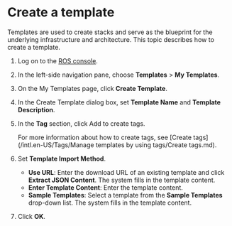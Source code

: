 # Create a template

Templates are used to create stacks and serve as the blueprint for the underlying infrastructure and architecture. This topic describes how to create a template.

1.  Log on to the [ROS console](http://ros.console.aliyun.com).

2.  In the left-side navigation pane, choose **Templates** \> **My Templates**.

3.  On the My Templates page, click **Create Template**.

4.  In the Create Template dialog box, set **Template Name** and **Template Description**.

5.  In the **Tag** section, click Add to create tags.

    For more information about how to create tags, see [Create tags](/intl.en-US/Tags/Manage templates by using tags/Create tags.md).

6.  Set **Template Import Method**.

    -   **Use URL**: Enter the download URL of an existing template and click **Extract JSON Content**. The system fills in the template content.
    -   **Enter Template Content**: Enter the template content.
    -   **Sample Templates**: Select a template from the **Sample Templates** drop-down list. The system fills in the template content.
7.  Click **OK**.


